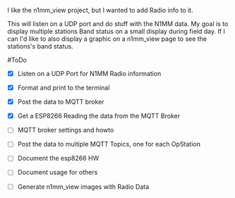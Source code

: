 I like the n1mm_view project, but I wanted to add Radio info to it.

This will listen on a UDP port and do stuff with the N1MM data. 
My goal is to display multiple stations Band status on a small display during field day.
If I can I'd like to also display a graphic on a n1mm_view page to see the stations's band status.


#ToDo
- [x] Listen on a UDP Port for N1MM Radio information
- [x] Format and print to the terminal
- [x] Post the data to MQTT broker
- [x] Get a ESP8266 Reading the data from the MQTT Broker
- [ ] MQTT broker settings and howto
- [ ] Post the data to multiple MQTT Topics, one for each OpStation
- [ ] Document the esp8266 HW
- [ ] Document usage for others
- [ ] Generate n1mm_view images with Radio Data

